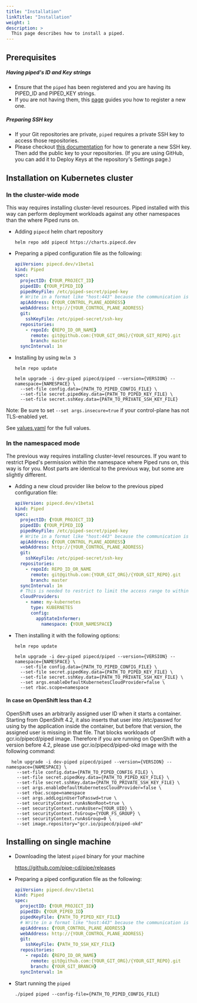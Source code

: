 ```yaml
---
title: "Installation"
linkTitle: "Installation"
weight: 1
description: >
  This page describes how to install a piped.
---
```


## Prerequisites

##### Having piped's ID and Key strings
- Ensure that the `piped` has been registered and you are having its PIPED_ID and PIPED_KEY strings.
- If you are not having them, this [page](/docs/operator-manual/control-plane/registering-a-piped/) guides you how to register a new one.

##### Preparing SSH key
- If your Git repositories are private, `piped` requires a private SSH key to access those repositories.
- Please checkout [this documentation](https://help.github.com/en/github/authenticating-to-github/generating-a-new-ssh-key-and-adding-it-to-the-ssh-agent) for how to generate a new SSH key. Then add the public key to your repositories. (If you are using GitHub, you can add it to Deploy Keys at the repository's Settings page.)

## Installation on Kubernetes cluster
### In the cluster-wide mode
This way requires installing cluster-level resources. Piped installed with this way can perform deployment workloads against any other namespaces than the where Piped runs on.

- Adding `pipecd` helm chart repository

  ```
  helm repo add pipecd https://charts.pipecd.dev
  ```

- Preparing a piped configuration file as the following:

  ``` yaml
  apiVersion: pipecd.dev/v1beta1
  kind: Piped
  spec:
    projectID: {YOUR_PROJECT_ID}
    pipedID: {YOUR_PIPED_ID}
    pipedKeyFile: /etc/piped-secret/piped-key
    # Write in a format like "host:443" because the communication is done via gRPC.
    apiAddress: {YOUR_CONTROL_PLANE_ADDRESS}
    webAddress: http://{YOUR_CONTROL_PLANE_ADDRESS}
    git:
      sshKeyFile: /etc/piped-secret/ssh-key
    repositories:
      - repoId: {REPO_ID_OR_NAME}
        remote: git@github.com:{YOUR_GIT_ORG}/{YOUR_GIT_REPO}.git
        branch: master
    syncInterval: 1m
  ```

- Installing by using `Helm 3`

  ``` console
  helm repo update

  helm upgrade -i dev-piped pipecd/piped --version={VERSION} --namespace={NAMESPACE} \
    --set-file config.data={PATH_TO_PIPED_CONFIG_FILE} \
    --set-file secret.pipedKey.data={PATH_TO_PIPED_KEY_FILE} \
    --set-file secret.sshKey.data={PATH_TO_PRIVATE_SSH_KEY_FILE}
  ```

Note: Be sure to set `--set args.insecure=true` if your control-plane has not TLS-enabled yet.

See [values.yaml](https://github.com/pipe-cd/manifests/blob/master/manifests/piped/values.yaml) for the full values.

### In the namespaced mode
The previous way requires installing cluster-level resources. If you want to restrict Piped's permission within the namespace where Piped runs on, this way is for you.
Most parts are identical to the previous way, but some are slightly different.

- Adding a new cloud provider like below to the previous piped configuration file:

  ``` yaml
  apiVersion: pipecd.dev/v1beta1
  kind: Piped
  spec:
    projectID: {YOUR_PROJECT_ID}
    pipedID: {YOUR_PIPED_ID}
    pipedKeyFile: /etc/piped-secret/piped-key
    # Write in a format like "host:443" because the communication is done via gRPC.
    apiAddress: {YOUR_CONTROL_PLANE_ADDRESS}
    webAddress: http://{YOUR_CONTROL_PLANE_ADDRESS}
    git:
      sshKeyFile: /etc/piped-secret/ssh-key
    repositories:
      - repoId: REPO_ID_OR_NAME
        remote: git@github.com:{YOUR_GIT_ORG}/{YOUR_GIT_REPO}.git
        branch: master
    syncInterval: 1m
    # This is needed to restrict to limit the access range to within a namespace.
    cloudProviders:
      - name: my-kubernetes
        type: KUBERNETES
        config:
          appStateInformer:
            namespace: {YOUR_NAMESPACE}
  ```

- Then installing it with the following options:

  ``` console
  helm repo update

  helm upgrade -i dev-piped pipecd/piped --version={VERSION} --namespace={NAMESPACE} \
    --set-file config.data={PATH_TO_PIPED_CONFIG_FILE} \
    --set-file secret.pipedKey.data={PATH_TO_PIPED_KEY_FILE} \
    --set-file secret.sshKey.data={PATH_TO_PRIVATE_SSH_KEY_FILE} \
    --set args.enableDefaultKubernetesCloudProvider=false \
    --set rbac.scope=namespace
  ```

#### In case on OpenShift less than 4.2
OpenShift uses an arbitrarily assigned user ID when it starts a container.
Starting from OpenShift 4.2, it also inserts that user into /etc/passwd for using by the application inside the container,
but before that version, the assigned user is missing in that file. That blocks workloads of gcr.io/pipecd/piped image.
Therefore if you are running on OpenShift with a version before 4.2, please use gcr.io/pipecd/piped-okd image with the following command:

``` console
  helm upgrade -i dev-piped pipecd/piped --version={VERSION} --namespace={NAMESPACE} \
    --set-file config.data={PATH_TO_PIPED_CONFIG_FILE} \
    --set-file secret.pipedKey.data={PATH_TO_PIPED_KEY_FILE} \
    --set-file secret.sshKey.data={PATH_TO_PRIVATE_SSH_KEY_FILE} \
    --set args.enableDefaultKubernetesCloudProvider=false \
    --set rbac.scope=namespace
    --set args.addLoginUserToPasswd=true \
    --set securityContext.runAsNonRoot=true \
    --set securityContext.runAsUser={YOUR_UID} \
    --set securityContext.fsGroup={YOUR_FS_GROUP} \
    --set securityContext.runAsGroup=0 \
    --set image.repository="gcr.io/pipecd/piped-okd"
```

## Installing on single machine

- Downloading the latest `piped` binary for your machine

  https://github.com/pipe-cd/pipe/releases

- Preparing a piped configuration file as the following:

  ``` yaml
  apiVersion: pipecd.dev/v1beta1
  kind: Piped
  spec:
    projectID: {YOUR_PROJECT_ID}
    pipedID: {YOUR_PIPED_ID}
    pipedKeyFile: {PATH_TO_PIPED_KEY_FILE}
    # Write in a format like "host:443" because the communication is done via gRPC.
    apiAddress: {YOUR_CONTROL_PLANE_ADDRESS}
    webAddress: http://{YOUR_CONTROL_PLANE_ADDRESS}
    git:
      sshKeyFile: {PATH_TO_SSH_KEY_FILE}
    repositories:
      - repoId: {REPO_ID_OR_NAME}
        remote: git@github.com:{YOUR_GIT_ORG}/{YOUR_GIT_REPO}.git
        branch: {YOUR_GIT_BRANCH}
    syncInterval: 1m
  ```

- Start running the `piped`

  ``` console
  ./piped piped --config-file={PATH_TO_PIPED_CONFIG_FILE}
  ```

